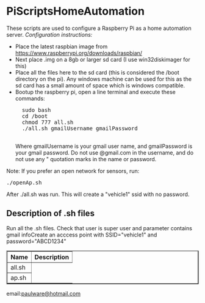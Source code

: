# PiScriptsHomeAutomation
These scripts are used to configure a Raspberry Pi 
as a home automation server. <i>Configuration instructions:</i>

  <ul>
  <li>Place the latest raspbian image from <a href="https://www.raspberrypi.org/downloads/raspbian/">https://www.raspberrypi.org/downloads/raspbian/</a></li>
  <li>Next place .img on a 8gb or larger sd card (I use win32diskimager for this)</li>
  <li>Place all the files here to the sd card (this is considered the /boot directory on the pi).  Any windows machine can be used for this as the sd card has a small amount of space which is windows compatible.</li>
  <li>Bootup the raspberry pi,  open a line terminal and execute these commands:
  
  <pre>
  sudo bash
  cd /boot
  chmod 777 all.sh
  ./all.sh gmailUsername gmailPassword
  </pre>
  
  Where gmailUsername is your gmail user name, and gmailPassword is your gmail
  password.  Do not use @gmail.com in the username, and do not use any " quotation
  marks in the name or password.
  </li>
  </ul>
<p>
Note: If you prefer an open network for sensors, run: 
<pre>
./openAp.sh
</pre>

After ./all.sh was run.  This will create a "vehicle1" ssid with no password.<br>
<p>
<h2>Description of .sh files</h2>
<table border ="2px solid">
<tr><th>Name</th><th>Description</th></tr>
<tr><td>all.sh</td>Run all the .sh files.  Check that user is super user and parameter contains gmail info</td></tr>
<tr><td>ap.sh</td>Create an acccess point with SSID="vehicle1" and password="ABCD1234"</td></tr>
</table>  

email:paulware@hotmail.com  
  
  
  